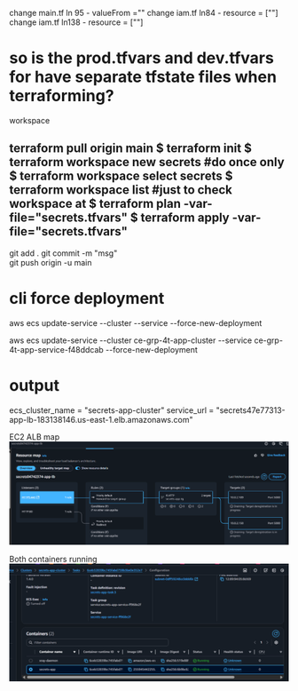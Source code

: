 change main.tf ln 95 - valueFrom =""
change iam.tf ln84 - resource = [""]
change iam.tf ln138 - resource = [""]

# so is the prod.tfvars and dev.tfvars for have separate tfstate files when terraforming?
workspace

terraform pull origin main
$ terraform init
$ terraform workspace new secrets #do once only
$ terraform workspace select secrets
$ terraform workspace list #just to check workspace at
$ terraform plan -var-file="secrets.tfvars"
$ terraform apply -var-file="secrets.tfvars"
----------------------------------------------------

git add .
git commit -m "msg"  
git push origin -u main


# cli force deployment
aws ecs update-service --cluster <cluster-name> --service <service-name> --force-new-deployment

aws ecs update-service --cluster ce-grp-4t-app-cluster --service ce-grp-4t-app-service-f48ddcab --force-new-deployment

# output
ecs_cluster_name = "secrets-app-cluster"
service_url = "secrets47e77313-app-lb-183138146.us-east-1.elb.amazonaws.com"


EC2 ALB map
![ALB](image.png)

Both containers running
![BothContainers](image-1.png)